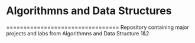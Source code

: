 # Algorithmns and Data Structures
=================================
Repository containing major projects and labs from Algorithmns and Data Structure 1&amp;2
